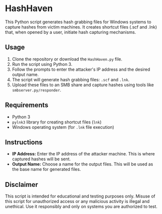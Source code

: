 # HashHaven 

This Python script generates hash grabbing files for Windows systems to capture hashes from victim machines. It creates shortcut files (.scf and .lnk) that, when opened by a user, initiate hash capturing mechanisms.

## Usage

1. Clone the repository or download the `HashHaven.py` file.
2. Run the script using Python 3.
3. Follow the prompts to enter the attacker's IP address and the desired output name.
4. The script will generate hash grabbing files: `.scf` and `.lnk`.
5. Upload these files to an SMB share and capture hashes using tools like  `smbserver.py/responder`.

## Requirements

- Python 3
- `pylnk3` library for creating shortcut files (`lnk`)
- Windows operating system (for `.lnk` file execution)

## Instructions

- **IP Address:** Enter the IP address of the attacker machine. This is where captured hashes will be sent.
- **Output Name:** Choose a name for the output files. This will be used as the base name for generated files.

## Disclaimer

This script is intended for educational and testing purposes only. Misuse of this script for unauthorized access or any malicious activity is illegal and unethical. Use it responsibly and only on systems you are authorized to test.


